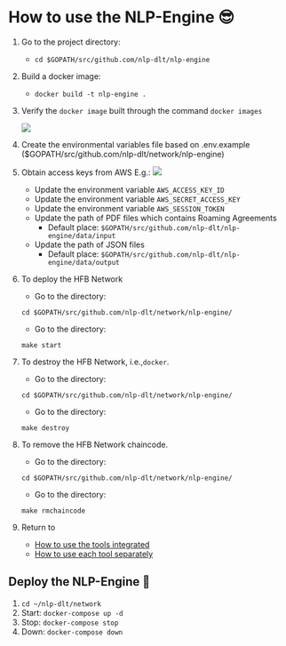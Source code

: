 # How to use the NLP-Engine 😎

1. Go to the project directory:
    - `cd $GOPATH/src/github.com/nlp-dlt/nlp-engine`

2. Build a docker image:
    - `docker build -t nlp-engine .`

2. Verify the `docker image` built through the command `docker images`

    <img src="https://github.com/sfl0r3nz05/nlp-dlt/blob/sentencelvl/documentation/images/dockerVerification.png">

3. Create the environmental variables file based on .env.example ($GOPATH/src/github.com/nlp-dlt/network/nlp-engine)

4. Obtain access keys from AWS E.g.:
    <img src="https://github.com/sfl0r3nz05/nlp-dlt/blob/sentencelvl/documentation/images/accessKey.png">
    - Update the environment variable `AWS_ACCESS_KEY_ID`
    - Update the environment variable `AWS_SECRET_ACCESS_KEY`
    - Update the environment variable `AWS_SESSION_TOKEN`
    - Update the path of PDF files which contains Roaming Agreements
        - Default place: `$GOPATH/src/github.com/nlp-dlt/nlp-engine/data/input`
    - Update the path of JSON files
        - Default place: `$GOPATH/src/github.com/nlp-dlt/nlp-engine/data/output`

5. To deploy the HFB Network
    *   Go to the directory:
    ```
    cd $GOPATH/src/github.com/nlp-dlt/network/nlp-engine/
    ```
    *   Go to the directory:
    ```
    make start
    ```

6. To destroy the HFB Network, i.e.,`docker`.
    *   Go to the directory:
    ```
    cd $GOPATH/src/github.com/nlp-dlt/network/nlp-engine/
    ```
    *   Go to the directory:
    ```
    make destroy
    ```

7. To remove the HFB Network chaincode.
    *   Go to the directory:
    ```
    cd $GOPATH/src/github.com/nlp-dlt/network/nlp-engine/
    ```
    *   Go to the directory:
    ```
    make rmchaincode
    ```

8. Return to
    - [How to use the tools integrated](https://github.com/sfl0r3nz05/NLP-DLT/tree/sentencelvl#how-to-use-the-tools-integrated-)
    - [How to use each tool separately](https://github.com/sfl0r3nz05/NLP-DLT/tree/sentencelvl#how-to-use-each-tool-separately-)


## Deploy the NLP-Engine 🙂
1. `cd ~/nlp-dlt/network`
2. Start: `docker-compose up -d`
3. Stop: `docker-compose stop`
4. Down: `docker-compose down`